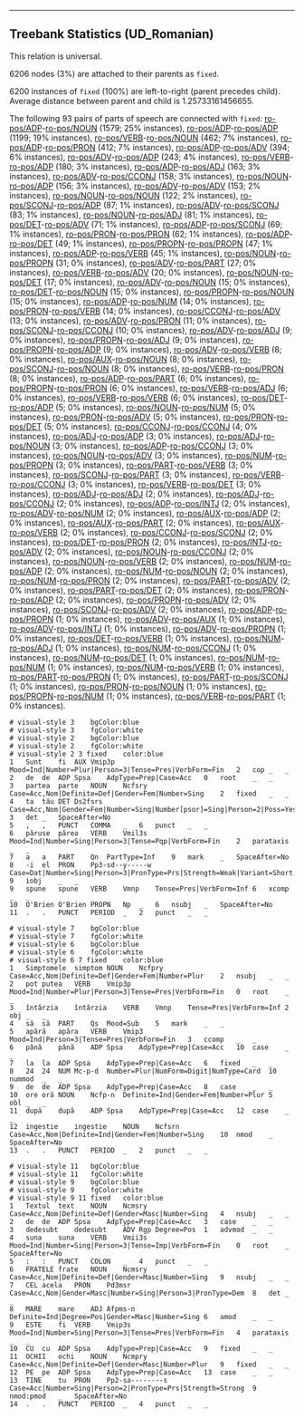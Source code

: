 

--------------------------------------------------------------------------------

## Treebank Statistics (UD_Romanian)

This relation is universal.

6206 nodes (3%) are attached to their parents as `fixed`.

6200 instances of `fixed` (100%) are left-to-right (parent precedes child).
Average distance between parent and child is 1.25733161456655.

The following 93 pairs of parts of speech are connected with `fixed`: [ro-pos/ADP]()-[ro-pos/NOUN]() (1579; 25% instances), [ro-pos/ADP]()-[ro-pos/ADP]() (1199; 19% instances), [ro-pos/VERB]()-[ro-pos/NOUN]() (462; 7% instances), [ro-pos/ADP]()-[ro-pos/PRON]() (412; 7% instances), [ro-pos/ADP]()-[ro-pos/ADV]() (394; 6% instances), [ro-pos/ADV]()-[ro-pos/ADP]() (243; 4% instances), [ro-pos/VERB]()-[ro-pos/ADP]() (180; 3% instances), [ro-pos/ADP]()-[ro-pos/ADJ]() (163; 3% instances), [ro-pos/ADV]()-[ro-pos/CCONJ]() (158; 3% instances), [ro-pos/NOUN]()-[ro-pos/ADP]() (156; 3% instances), [ro-pos/ADV]()-[ro-pos/ADV]() (153; 2% instances), [ro-pos/NOUN]()-[ro-pos/NOUN]() (122; 2% instances), [ro-pos/SCONJ]()-[ro-pos/ADP]() (87; 1% instances), [ro-pos/ADV]()-[ro-pos/SCONJ]() (83; 1% instances), [ro-pos/NOUN]()-[ro-pos/ADJ]() (81; 1% instances), [ro-pos/DET]()-[ro-pos/ADV]() (71; 1% instances), [ro-pos/ADP]()-[ro-pos/SCONJ]() (69; 1% instances), [ro-pos/PRON]()-[ro-pos/PRON]() (62; 1% instances), [ro-pos/ADP]()-[ro-pos/DET]() (49; 1% instances), [ro-pos/PROPN]()-[ro-pos/PROPN]() (47; 1% instances), [ro-pos/ADP]()-[ro-pos/VERB]() (45; 1% instances), [ro-pos/NOUN]()-[ro-pos/PROPN]() (31; 0% instances), [ro-pos/ADV]()-[ro-pos/PART]() (27; 0% instances), [ro-pos/VERB]()-[ro-pos/ADV]() (20; 0% instances), [ro-pos/NOUN]()-[ro-pos/DET]() (17; 0% instances), [ro-pos/ADV]()-[ro-pos/NOUN]() (15; 0% instances), [ro-pos/DET]()-[ro-pos/NOUN]() (15; 0% instances), [ro-pos/PROPN]()-[ro-pos/NOUN]() (15; 0% instances), [ro-pos/ADP]()-[ro-pos/NUM]() (14; 0% instances), [ro-pos/PRON]()-[ro-pos/VERB]() (14; 0% instances), [ro-pos/CCONJ]()-[ro-pos/ADV]() (13; 0% instances), [ro-pos/ADV]()-[ro-pos/PRON]() (11; 0% instances), [ro-pos/SCONJ]()-[ro-pos/CCONJ]() (10; 0% instances), [ro-pos/ADV]()-[ro-pos/ADJ]() (9; 0% instances), [ro-pos/PROPN]()-[ro-pos/ADJ]() (9; 0% instances), [ro-pos/PROPN]()-[ro-pos/ADP]() (9; 0% instances), [ro-pos/ADV]()-[ro-pos/VERB]() (8; 0% instances), [ro-pos/AUX]()-[ro-pos/NOUN]() (8; 0% instances), [ro-pos/SCONJ]()-[ro-pos/NOUN]() (8; 0% instances), [ro-pos/VERB]()-[ro-pos/PRON]() (8; 0% instances), [ro-pos/ADP]()-[ro-pos/PART]() (6; 0% instances), [ro-pos/PROPN]()-[ro-pos/PRON]() (6; 0% instances), [ro-pos/VERB]()-[ro-pos/ADJ]() (6; 0% instances), [ro-pos/VERB]()-[ro-pos/VERB]() (6; 0% instances), [ro-pos/DET]()-[ro-pos/ADP]() (5; 0% instances), [ro-pos/NOUN]()-[ro-pos/NUM]() (5; 0% instances), [ro-pos/PRON]()-[ro-pos/ADV]() (5; 0% instances), [ro-pos/PRON]()-[ro-pos/DET]() (5; 0% instances), [ro-pos/CCONJ]()-[ro-pos/CCONJ]() (4; 0% instances), [ro-pos/ADJ]()-[ro-pos/ADP]() (3; 0% instances), [ro-pos/ADJ]()-[ro-pos/NOUN]() (3; 0% instances), [ro-pos/ADP]()-[ro-pos/CCONJ]() (3; 0% instances), [ro-pos/NOUN]()-[ro-pos/ADV]() (3; 0% instances), [ro-pos/NUM]()-[ro-pos/PROPN]() (3; 0% instances), [ro-pos/PART]()-[ro-pos/VERB]() (3; 0% instances), [ro-pos/SCONJ]()-[ro-pos/PART]() (3; 0% instances), [ro-pos/VERB]()-[ro-pos/CCONJ]() (3; 0% instances), [ro-pos/VERB]()-[ro-pos/DET]() (3; 0% instances), [ro-pos/ADJ]()-[ro-pos/ADJ]() (2; 0% instances), [ro-pos/ADJ]()-[ro-pos/CCONJ]() (2; 0% instances), [ro-pos/ADP]()-[ro-pos/INTJ]() (2; 0% instances), [ro-pos/ADV]()-[ro-pos/NUM]() (2; 0% instances), [ro-pos/AUX]()-[ro-pos/ADP]() (2; 0% instances), [ro-pos/AUX]()-[ro-pos/PART]() (2; 0% instances), [ro-pos/AUX]()-[ro-pos/VERB]() (2; 0% instances), [ro-pos/CCONJ]()-[ro-pos/SCONJ]() (2; 0% instances), [ro-pos/DET]()-[ro-pos/PRON]() (2; 0% instances), [ro-pos/INTJ]()-[ro-pos/ADV]() (2; 0% instances), [ro-pos/NOUN]()-[ro-pos/CCONJ]() (2; 0% instances), [ro-pos/NOUN]()-[ro-pos/VERB]() (2; 0% instances), [ro-pos/NUM]()-[ro-pos/ADP]() (2; 0% instances), [ro-pos/NUM]()-[ro-pos/NOUN]() (2; 0% instances), [ro-pos/NUM]()-[ro-pos/PRON]() (2; 0% instances), [ro-pos/PART]()-[ro-pos/ADV]() (2; 0% instances), [ro-pos/PART]()-[ro-pos/DET]() (2; 0% instances), [ro-pos/PRON]()-[ro-pos/ADP]() (2; 0% instances), [ro-pos/PROPN]()-[ro-pos/ADV]() (2; 0% instances), [ro-pos/SCONJ]()-[ro-pos/ADV]() (2; 0% instances), [ro-pos/ADP]()-[ro-pos/PROPN]() (1; 0% instances), [ro-pos/ADV]()-[ro-pos/AUX]() (1; 0% instances), [ro-pos/ADV]()-[ro-pos/INTJ]() (1; 0% instances), [ro-pos/ADV]()-[ro-pos/PROPN]() (1; 0% instances), [ro-pos/DET]()-[ro-pos/VERB]() (1; 0% instances), [ro-pos/NUM]()-[ro-pos/ADJ]() (1; 0% instances), [ro-pos/NUM]()-[ro-pos/CCONJ]() (1; 0% instances), [ro-pos/NUM]()-[ro-pos/DET]() (1; 0% instances), [ro-pos/NUM]()-[ro-pos/NUM]() (1; 0% instances), [ro-pos/NUM]()-[ro-pos/VERB]() (1; 0% instances), [ro-pos/PART]()-[ro-pos/PRON]() (1; 0% instances), [ro-pos/PART]()-[ro-pos/SCONJ]() (1; 0% instances), [ro-pos/PRON]()-[ro-pos/NOUN]() (1; 0% instances), [ro-pos/PROPN]()-[ro-pos/NUM]() (1; 0% instances), [ro-pos/VERB]()-[ro-pos/PART]() (1; 0% instances).


~~~ conllu
# visual-style 3	bgColor:blue
# visual-style 3	fgColor:white
# visual-style 2	bgColor:blue
# visual-style 2	fgColor:white
# visual-style 2 3 fixed	color:blue
1	Sunt	fi	AUX	Vmip3p	Mood=Ind|Number=Plur|Person=3|Tense=Pres|VerbForm=Fin	2	cop	_	_
2	de	de	ADP	Spsa	AdpType=Prep|Case=Acc	0	root	_	_
3	partea	parte	NOUN	Ncfsry	Case=Acc,Nom|Definite=Def|Gender=Fem|Number=Sing	2	fixed	_	_
4	ta	tău	DET	Ds2fsrs	Case=Acc,Nom|Gender=Fem|Number=Sing|Number[psor]=Sing|Person=2|Poss=Yes|PronType=Prs	3	det	_	SpaceAfter=No
5	,	,	PUNCT	COMMA	_	6	punct	_	_
6	păruse	părea	VERB	Vmil3s	Mood=Ind|Number=Sing|Person=3|Tense=Pqp|VerbForm=Fin	2	parataxis	_	_
7	a	a	PART	Qn	PartType=Inf	9	mark	_	SpaceAfter=No
8	-i	el	PRON	Pp3-sd--y-----w	Case=Dat|Number=Sing|Person=3|PronType=Prs|Strength=Weak|Variant=Short	9	iobj	_	_
9	spune	spune	VERB	Vmnp	Tense=Pres|VerbForm=Inf	6	xcomp	_	_
10	O'Brien	O'Brien	PROPN	Np	_	6	nsubj	_	SpaceAfter=No
11	.	.	PUNCT	PERIOD	_	2	punct	_	_

~~~


~~~ conllu
# visual-style 7	bgColor:blue
# visual-style 7	fgColor:white
# visual-style 6	bgColor:blue
# visual-style 6	fgColor:white
# visual-style 6 7 fixed	color:blue
1	Simptomele	simptom	NOUN	Ncfpry	Case=Acc,Nom|Definite=Def|Gender=Fem|Number=Plur	2	nsubj	_	_
2	pot	putea	VERB	Vmip3p	Mood=Ind|Number=Plur|Person=3|Tense=Pres|VerbForm=Fin	0	root	_	_
3	întârzia	întârzia	VERB	Vmnp	Tense=Pres|VerbForm=Inf	2	obj	_	_
4	să	să	PART	Qs	Mood=Sub	5	mark	_	_
5	apără	apăra	VERB	Vmip3	Mood=Ind|Person=3|Tense=Pres|VerbForm=Fin	3	ccomp	_	_
6	până	până	ADP	Spsa	AdpType=Prep|Case=Acc	10	case	_	_
7	la	la	ADP	Spsa	AdpType=Prep|Case=Acc	6	fixed	_	_
8	24	24	NUM	Mc-p-d	Number=Plur|NumForm=Digit|NumType=Card	10	nummod	_	_
9	de	de	ADP	Spsa	AdpType=Prep|Case=Acc	8	case	_	_
10	ore	oră	NOUN	Ncfp-n	Definite=Ind|Gender=Fem|Number=Plur	5	obl	_	_
11	după	după	ADP	Spsa	AdpType=Prep|Case=Acc	12	case	_	_
12	ingestie	ingestie	NOUN	Ncfsrn	Case=Acc,Nom|Definite=Ind|Gender=Fem|Number=Sing	10	nmod	_	SpaceAfter=No
13	.	.	PUNCT	PERIOD	_	2	punct	_	_

~~~


~~~ conllu
# visual-style 11	bgColor:blue
# visual-style 11	fgColor:white
# visual-style 9	bgColor:blue
# visual-style 9	fgColor:white
# visual-style 9 11 fixed	color:blue
1	Textul	text	NOUN	Ncmsry	Case=Acc,Nom|Definite=Def|Gender=Masc|Number=Sing	4	nsubj	_	_
2	de	de	ADP	Spsa	AdpType=Prep|Case=Acc	3	case	_	_
3	dedesubt	dedesubt	ADV	Rgp	Degree=Pos	1	advmod	_	_
4	suna	suna	VERB	Vmii3s	Mood=Ind|Number=Sing|Person=3|Tense=Imp|VerbForm=Fin	0	root	_	SpaceAfter=No
5	:	:	PUNCT	COLON	_	4	punct	_	_
6	FRATELE	frate	NOUN	Ncmsry	Case=Acc,Nom|Definite=Def|Gender=Masc|Number=Sing	9	nsubj	_	_
7	CEL	acela	PRON	Pd3msr	Case=Acc,Nom|Gender=Masc|Number=Sing|Person=3|PronType=Dem	8	det	_	_
8	MARE	mare	ADJ	Afpms-n	Definite=Ind|Degree=Pos|Gender=Masc|Number=Sing	6	amod	_	_
9	ESTE	fi	VERB	Vmip3s	Mood=Ind|Number=Sing|Person=3|Tense=Pres|VerbForm=Fin	4	parataxis	_	_
10	CU	cu	ADP	Spsa	AdpType=Prep|Case=Acc	9	fixed	_	_
11	OCHII	ochi	NOUN	Ncmpry	Case=Acc,Nom|Definite=Def|Gender=Masc|Number=Plur	9	fixed	_	_
12	PE	pe	ADP	Spsa	AdpType=Prep|Case=Acc	13	case	_	_
13	TINE	tu	PRON	Pp2-sa--------s	Case=Acc|Number=Sing|Person=2|PronType=Prs|Strength=Strong	9	nmod:pmod	_	SpaceAfter=No
14	.	.	PUNCT	PERIOD	_	4	punct	_	_

~~~


